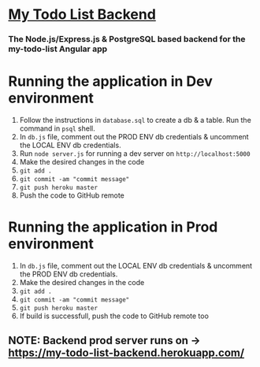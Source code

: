 # [My Todo List Backend](https://my-todo-list-frontend.herokuapp.com/)
### The Node.js/Express.js & PostgreSQL based backend for the my-todo-list Angular app

# Running the application in Dev environment
1. Follow the instructions in `database.sql` to create a db & a table. Run the command in `psql` shell.
2. In `db.js` file, comment out the PROD ENV db credentials & uncomment the LOCAL ENV db credentials.
3. Run `node server.js` for running a dev server on `http://localhost:5000`
4. Make the desired changes in the code
5. `git add .`
6. `git commit -am "commit message"`
7. `git push heroku master`
8. Push the code to GitHub remote

# Running the application in Prod environment
1. In `db.js` file, comment out the LOCAL ENV db credentials & uncomment the PROD ENV db credentials.
2. Make the desired changes in the code
3. `git add .`
4. `git commit -am "commit message"`
5. `git push heroku master`
6. If build is successfull, push the code to GitHub remote too

## NOTE: Backend prod server runs on -> https://my-todo-list-backend.herokuapp.com/
